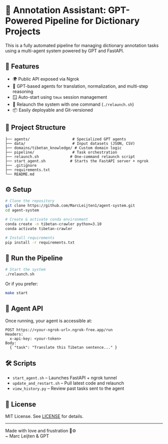 # 🧠 Annotation Assistant: GPT-Powered Pipeline for Dictionary Projects

This is a fully automated pipeline for managing dictionary annotation tasks using a multi-agent system powered by GPT and FastAPI.

## 🚀 Features

- 🌍 Public API exposed via Ngrok
- 🧠 GPT-based agents for translation, normalization, and multi-step reasoning
- 🪟 Auto-start using `tmux` session management
- 🔁 Relaunch the system with one command (`./relaunch.sh`)
- 📦 Easily deployable and Git-versioned

## 📂 Project Structure

```
├── agents/                   # Specialized GPT agents
├── data/                     # Input datasets (JSON, CSV)
├── domains/tibetan_knowledge/ # Custom domain logic
├── pipeline/                 # Task orchestration
├── relaunch.sh              # One-command relaunch script
├── start_agent.sh           # Starts the FastAPI server + ngrok
├── .gitignore               
├── requirements.txt         
└── README.md
```

## ⚙️ Setup

```bash
# Clone the repository
git clone https://github.com/MarcLeijten1/agent-system.git
cd agent-system

# Create & activate conda environment
conda create -n tibetan-crawler python=3.10
conda activate tibetan-crawler

# Install requirements
pip install -r requirements.txt
```

## 🧠 Run the Pipeline

```bash
# Start the system
./relaunch.sh
```

Or if you prefer:

```bash
make start
```

## 📡 Agent API

Once running, your agent is accessible at:

```
POST https://<your-ngrok-url>.ngrok-free.app/run
Headers:
  x-api-key: <your-token>
Body:
  { "task": "Translate this Tibetan sentence..." }
```

## 🛠 Scripts

- `start_agent.sh` – Launches FastAPI + ngrok tunnel
- `update_and_restart.sh` – Pull latest code and relaunch
- `view_history.py` – Review past tasks sent to the agent

## 📃 License

MIT License. See [LICENSE](LICENSE) for details.

---

Made with love and frustration 💖⚙️  
~ Marc Leijten & GPT
